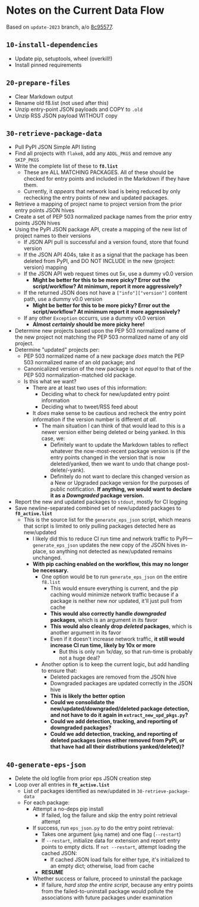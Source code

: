 # Notes on the Current Data Flow

Based on `update-2023` branch, a/o [8c95577].

## `10-install-dependencies`

- Update pip, setuptools, wheel (overkill!)
- Install pinned requirements

## `20-prepare-files`

- Clear Markdown output
- Rename old f8.list (not used after this)
- Unzip entry-point JSON payloads and COPY to `.old`
- Unzip RSS JSON payload WITHOUT copy

## `30-retrieve-package-data`

- Pull PyPI JSON Simple API listing
- Find all projects with `flake8`, add any `ADDL_PKGS` and remove any
  `SKIP_PKGS`
- Write the complete list of these to **`f8.list`**
  - These are ALL MATCHING PACKAGES. All of these should be checked for entry
    points and included in the Markdown if they have them.
  - Currently, it _appears_ that network load is being reduced by only rechecking the entry points of new and updated packages.
- Retrieve a mapping of project name to project version from the prior entry
  points JSON hives
- Create a set of PEP 503 normalized package names from the prior entry points
  JSON hives
- Using the PyPI JSON package API, create a mapping of the new list of project
  names to their versions
  - If JSON API pull is successful and a version found, store that found version
  - If the JSON API 404s, take it as a signal that the package has been deleted
    from PyPI, and DO NOT INCLUDE in the new {project: version} mapping
  - If the JSON API web request times out 5x, use a dummy v0.0 version
    - **Might be better for this to be more picky? Error out the
      script/workflow? At minimum, report it more aggressively?**
  - If the returned JSON does not have a `["info"]["version"]` content path, use
    a dummy v0.0 version
    - **Might be better for this to be more picky? Error out the
      script/workflow? At minimum report it more aggressively?**
  - If any other `Exception` occurrs, use a dummy v0.0 version
    - **Almost *certainly* should be more picky here!**
- Determine new projects based upon the PEP 503 normalized name of the new
  project not matching the PEP 503 normalized name of any old project.
- Determine "updated" projects per:
  - PEP 503 normalized name of a new package *does* match the PEP 503 normalized
    name of an old package; and
  - Canonicalized version of the new package is *not equal* to that of the PEP
    503 normalization-matched old package.
  - Is this what we want?
    - There are at least two uses of this information:
      - Deciding what to check for new/updated entry point information
      - Deciding what to tweet/RSS feed about
    - It *does* make sense to be cautious and recheck the entry point
      information if the version number is different *at all*.
      - The main situation I can think of that would lead to this is a newer
        version either being deleted or being yanked. In this case, we:
        - Definitely want to update the Markdown tables to reflect whatever the
          now-most-recent package version is (if the entry points changed in the
          version that is now deleted/yanked, then we want to undo that change
          post-delete/-yank).
        - Definitely do not want to declare this changed version as a New or
          Upgraded package version for the purposes of public notification. **If
          anything, we would want to declare it as a *Downgraded* package
          version.**
- Report the new and updated packages to `stdout`, mostly for CI logging
- Save newline-separated combined set of new/updated packages to
  **`f8_active.list`**
  - This is the source list for the `generate_eps_json` script, which means that
    script is limited to only pulling packages detected here as new/updated
    - I likely did this to reduce CI run time and network traffic to
      PyPI—`generate_eps_json` updates the new copy of the JSON hives in-place,
      so anything not detected as new/updated remains unchanged.
    - **With pip caching enabled on the workflow, this may no longer be
      necessary.**
      - One option would be to run `generate_eps_json` on the entire `f8.list`
        - This would ensure everything is current, and the pip caching would
          minimize network traffic because if a package is neither new nor
          updated, it'll just pull from cache
        - **This would also correctly handle *downgraded* packages**, which is
          an argument in its favor
        - **This would also cleanly drop *deleted* packages**, which is another
          argument in its favor
        - Even if it doesn't increase network traffic, **it still would increase
          CI run time, likely by 10x or more**
          - But this is only run 1x/day, so that run-time is probably not a huge
            deal?
      - Another option is to keep the current logic, but add handling to ensure
        that:
        - Deleted packages are removed from the JSON hive
        - Downgraded packages are updated correctly in the JSON hive
        - **This is likely the better option**
        - **Could we consolidate the new/updated/downgraded/deleted package
          detection, and not have to do it again in `extract_new_upd_pkgs.py`?**
        - **Could we add detection, tracking, and reporting of downgraded
          packages?**
        - **Could we add detection, tracking, and reporting of deleted packages
          (ones either removed from PyPI, or that have had all their
          distributions yanked/deleted)?**

## `40-generate-eps-json`

- Delete the old logfile from prior eps JSON creation step
- Loop over all entries in **`f8_active.list`**
  - List of packages identified as new/updated in `30-retrieve-package-data`
  - For each package:
    - Attempt a no-deps pip install
      - If failed, log the failure and skip the entry point retrieval attempt
    - If success, run `eps_json.py` to do the entry point retrieval:
      - Takes one argument (`pkg` name) and one flag (`--restart`)
      - If `--restart`, initialize data for extension and report entry points to
        empty dicts. If `not --restart`, attempt loading the cached JSON:
        - If cached JSON load fails for either type, it's initialized to an
          empty dict; otherwise, load from cache
      - **RESUME**
    - Whether success or failure, proceed to uninstall the package
      - If failure, _hard stop the entire script_, because any entry points from
        the failed-to-uninstall package would pollute the associations with
        future packages under examination



[8c95577]: https://github.com/bskinn/flake8-bot/tree/8c95577f03b287c10b6c26aeb3cabed6884fbabc
